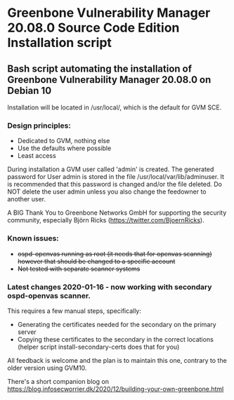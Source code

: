 # Greenbone Vulnerability Manager 20.08.0 Source Code Edition Installation script

## Bash script automating the installation of Greenbone Vulnerability Manager 20.08.0 on Debian 10

Installation will be located in /usr/local/, which is the default for GVM SCE.

### Design principles:
  - Dedicated to GVM, nothing else
  - Use the defaults where possible
  - Least access

During installation a GVM user called 'admin' is created. The generated password for User admin is
stored in the file /usr/local/var/lib/adminuser. It is recommended that this password is changed and/or
the file deleted. Do NOT delete the user admin unless you also change the feedowner to another user.

A BIG Thank You to Greenbone Networks GmbH for supporting the security community, especially Björn Ricks (https://twitter.com/BjoernRicks).

### Known issues:
  - ~~ospd-openvas running as root (it needs that for openvas scanning) however that should be changed to a specific account~~
  - ~~Not tested with separate scanner systems~~

### Latest changes 2020-01-16 - now working with secondary ospd-openvas scanner.
This requires a few manual steps, specifically:
 - Generating the certificates needed for the secondary on the primary server
 - Copying these certificates to the secondary in the correct locations (helper script install-secondary-certs does that for you)

All feedback is welcome and the plan is to maintain this one, contrary to the older version using GVM10.

There's a short companion blog on https://blog.infosecworrier.dk/2020/12/building-your-own-greenbone.html
